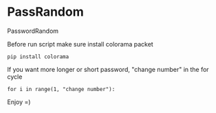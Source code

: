 # PassRandom
PasswordRandom

Before run script make sure install colorama packet

```pip install colorama```

If you want more longer or short password, "change number" in the for cycle

```for i in range(1, "change number"):```

Enjoy =)


